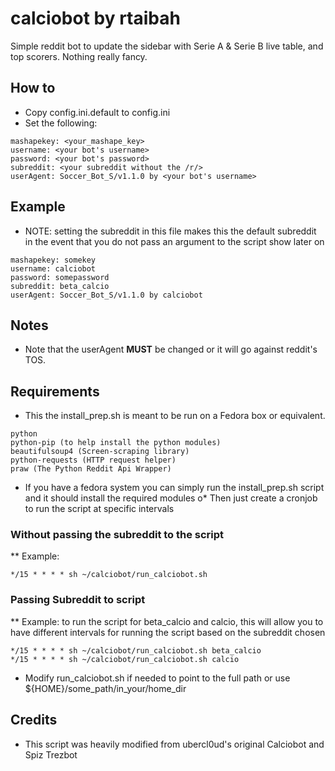 # calciobot by rtaibah 
Simple reddit bot to update the sidebar with Serie A & Serie B live table, and top scorers.  Nothing really fancy. 

## How to
* Copy config.ini.default to config.ini
* Set the following:
```
mashapekey: <your_mashape_key>
username: <your bot's username>
password: <your bot's password>
subreddit: <your subreddit without the /r/>
userAgent: Soccer_Bot_S/v1.1.0 by <your bot's username>
```

## Example
* NOTE: setting the subreddit in this file makes this the default subreddit in the event that you do not pass an argument to the script show later on

```
mashapekey: somekey
username: calciobot
password: somepassword
subreddit: beta_calcio
userAgent: Soccer_Bot_S/v1.1.0 by calciobot
```

## Notes
* Note that the userAgent **MUST** be changed or it will go against reddit's TOS. 

## Requirements
* This the install_prep.sh is meant to be run on a Fedora box or equivalent.
```
python
python-pip (to help install the python modules)
beautifulsoup4 (Screen-scraping library)
python-requests (HTTP request helper)
praw (The Python Reddit Api Wrapper)
```

* If you have a fedora system you can simply run the install_prep.sh script and it should install the required modules
o* Then just create a cronjob to run the script at specific intervals
### Without passing the subreddit to the script
** Example:
```
*/15 * * * * sh ~/calciobot/run_calciobot.sh
```
### Passing Subreddit to script
** Example: to run the script for beta_calcio and calcio, this will allow you to have different intervals for running the script based on the subreddit chosen
```
*/15 * * * * sh ~/calciobot/run_calciobot.sh beta_calcio
*/15 * * * * sh ~/calciobot/run_calciobot.sh calcio
```


* Modify run_calciobot.sh if needed to point to the full path or use ${HOME}/some_path/in_your/home_dir



## Credits
- This script was heavily modified from ubercl0ud's original Calciobot and Spiz Trezbot

